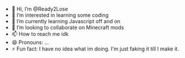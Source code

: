 - 👋 Hi, I’m @Ready2Lose
- 👀 I’m interested in learning some coding
- 🌱 I’m currently learning Javascript off and on
- 💞️ I’m looking to collaborate on Minecraft mods
- 📫 How to reach me idk
- 😄 Pronouns: ...
- ⚡ Fun fact: I have no idea what im doing. I'm just faking it till I make it.

<!---
Ready2Lose/Ready2Lose is a ✨ special ✨ repository because its `README.md` (this file) appears on your GitHub profile.
You can click the Preview link to take a look at your changes.
--->
